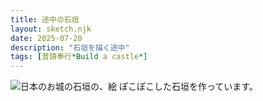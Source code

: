 ```yaml
---
title: 途中の石垣
layout: sketch.njk
date: 2025-07-20
description: "石垣を描く途中"
tags: [普請奉行*Build a castle*]
---
```


![日本のお城の石垣の、絵](/images/20250720.jpg)
ぽこぽこした石垣を作っています。
